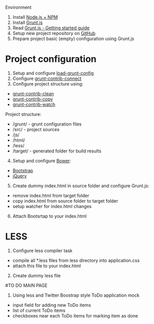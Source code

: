 Environment
1. Install [Node.js + NPM](https://nodejs.org/)
2. Install [Grunt.js](http://gruntjs.com/)
3. Read [Grunt.js - Getting started guide](http://gruntjs.com/getting-started)
4. Setup new project repository on [GitHub](https://github.com/)
5. Prepare project basic (empty) configuration using Grunt.js

# Project configuration
1. Setup and configure [load-grunt-config](https://github.com/firstandthird/load-grunt-config)
2. Configure [grunt-contrib-connect](https://github.com/gruntjs/grunt-contrib-connect)
3. Configure project structure using:
 - [grunt-contrib-clean](https://github.com/gruntjs/grunt-contrib-clean)
 - [grunt-contrib-copy](https://github.com/gruntjs/grunt-contrib-copy)
 - [grunt-contrib-watch](https://github.com/gruntjs/grunt-contrib-watch)
 
 Project structure:
 - /grunt/ - grunt configuration files
 - /src/ - project sources
  - /js/
  - /html/
  - /less/
 - /target/ - generated folder for build results
4. Setup and configure [Bower](http://bower.io/):
 - [Bootstrap](http://getbootstrap.com/)
 - [jQuery](https://jquery.com/)
5. Create dummy index.html in source folder and configure Grunt.js:
 - remove index.html from target folder
 - copy index.html from source folder to target folder
 - setup watcher for index.html changes
6. Attach Bootsrtap to your index.html

# LESS
1. Configure less compiler task
 - compile all *.less files from less directory into application.css
 - attach this file to your index.html
2. Create dummy less file

#TO DO MAIN PAGE
1. Using less and Twitter Boostrap style ToDo application mock
 - input field for adding new ToDo items
 - list of current ToDo items
 - checkboxes near each ToDo items for marking item as done
